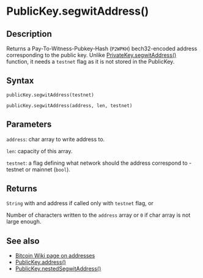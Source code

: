 # PublicKey.segwitAddress()

## Description

Returns a Pay-To-Witness-Pubkey-Hash (`P2WPKH`) bech32-encoded address corresponding to the public key. Unlike [PrivateKey.segwitAddress()](../PrivateKey/segwitAddress.md) function, it needs a `testnet` flag as it is not stored in the PublicKey.

## Syntax

`publicKey.segwitAddress(testnet)`

`publicKey.segwitAddress(address, len, testnet)`

## Parameters

`address`: char array to write address to.

`len`: capacity of this array.

`testnet`: a flag defining what network should the address correspond to - testnet or mainnet (`bool`).

## Returns

`String` with and address if called only with `testnet` flag, or

Number of characters written to the `address` array or `0` if char array is not large enough.

## See also

- [Bitcoin Wiki page on addresses](https://en.bitcoin.it/wiki/Address)
- [PublicKey.address()](address.md)
- [PublicKey.nestedSegwitAddress()](nestedSegwitAddress.md)